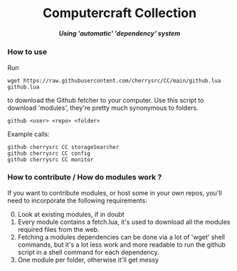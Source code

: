 <h1 align="center">
Computercraft Collection
</h1>

<h5 align="center">
Using 'automatic' 'dependency' system
</h5>

<h3>
How to use
</h3>

Run
```
wget https://raw.githubusercontent.com/cherrysrc/CC/main/github.lua github.lua
```
to download the Github fetcher to your computer.
Use this script to download 'modules', they're pretty much synonymous to folders.
```
github <user> <repo> <folder>
```
Example calls:
```
github cherrysrc CC storageSearcher
github cherrysrc CC config
github cherrysrc CC monitor
```

<h3>
How to contribute / How do modules work ?
</h3>
If you want to contribute modules, or host some in your own repos, you'll need to incorporate the following requirements:

0. Look at existing modules, if in doubt
1. Every module contains a fetch.lua, it's used to download all the modules required files from the web.
2. Fetching a modules dependencies can be done via a lot of 'wget' shell commands, but it's a lot less work and more readable to run the github script in a shell command for each dependency.
3. One module per folder, otherwise it'll get messy
